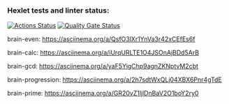 ### Hexlet tests and linter status:
[![Actions Status](https://github.com/d8m8tra/frontend-project-44/actions/workflows/hexlet-check.yml/badge.svg)](https://github.com/d8m8tra/frontend-project-44/actions)
[![Quality Gate Status](https://sonarcloud.io/api/project_badges/measure?project=d8m8tra_frontend-project-44&metric=alert_status)](https://sonarcloud.io/summary/new_code?id=d8m8tra_frontend-project-44)

brain-even: https://asciinema.org/a/QsfO3lXr1YnVa3r42xCEfEs6f

brain-calc: https://asciinema.org/a/iUrqURLTE1O4JSOnAjBDd5ArB

brain-gcd: https://asciinema.org/a/yaF5YigChp9agnZKNptvM2cbt

brain-progression: https://asciinema.org/a/2h7sdtWxQLj04XBX6Pnr4gTdE

brain-prime: https://asciinema.org/a/GR20vZ1ljlDnBaV2O1boY2ry0
